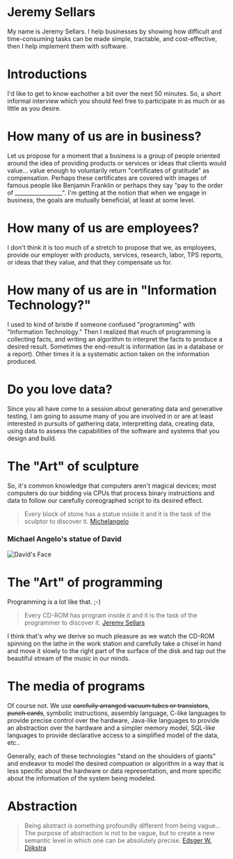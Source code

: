 # Jeremy Sellars

My name is Jeremy Sellars.  I help businesses by showing how difficult and time-consuming tasks can be made simple, tractable, and cost-effective, then I help implement them with software.

# Introductions

I'd like to get to know eachother a bit over the next 50 minutes.  So, a short informal interview which you should feel free to participate in as much or as little as you desire.

# How many of us are in business?

Let us propose for a moment that a business is a group of people oriented around the idea of providing products or services or ideas that clients would value... value enough to voluntarily return "certificates of gratitude" as compensation.  Perhaps these certificates are covered with images of famous people like Benjamin Franklin or perhaps they say "pay to the order of _________________".  I'm getting at the notion that when we engage in business, the goals are mutually beneficial, at least at some level.

# How many of us are employees?

I don't think it is too much of a stretch to propose that we, as employees, provide our employer with products, services, research, labor, TPS reports, or ideas that they value, and that they compensate us for.

# How many of us are in "Information Technology?"

I used to kind of bristle if someone confused "programming" with "Information Technology."  Then I realized that much of programming is collecting facts, and writing an algorithm to interpret the facts to produce a desired result.  Sometimes the end-result is information (as in a database or a report).  Other times it is a systematic action taken on the information produced.

# Do you love data?

Since you all have come to a session about generating data and generative testing, I am going to assume many of you are involved in or are at least interested in pursuits of gathering data, interpretting data, creating data, using data to assess the capabilities of the software and systems that you design and build.

# The "Art" of sculpture

So, it's common knowledge that computers aren't magical devices; most computers do our bidding via CPUs that process binary instructions and data to follow our carefully coreographed script to its desired effect.

> Every block of stone has a statue inside it and it is the task of the sculptor to discover it.
[Michelangelo](https://www.michelangelo.org/michelangelo-quotes.jsp)

### Michael Angelo's statue of David

![David's Face](https://upload.wikimedia.org/wikipedia/commons/thumb/8/86/%27David%27_by_Michelangelo_Fir_JBU013.jpg/400px-%27David%27_by_Michelangelo_Fir_JBU013.jpg)


# The "Art" of programming

Programming is a lot like that. ;-)

> Every CD-ROM has program inside it and it is the task of the programmer to discover it.
[Jeremy Sellars](https://jeremy.sellars.us)

I think that's why we derive so much pleasure as we watch the CD-ROM spinning on the lathe in the work station and carefully take a chisel in hand and move it slowly to the right part of the surface of the disk and tap out the beautiful stream of the music in our minds.

# The media of programs

Of course not.  We use ~~carefully arranged vacuum tubes or transistors~~, ~~punch cards~~, symbolic instructions, assembly language, C-like languages to provide precise control over the hardware, Java-like languages to provide an abstraction over the hardware and a simpler memory model, SQL-like languages to provide declarative access to a simplified model of the data, etc..

Generally, each of these technologies "stand on the shoulders of giants" and endeavor to model the desired compuation or algorithm in a way that is less specific about the hardware or data representation, and more specific about the information of the system being modeled.

# Abstraction

> Being abstract is something profoundly different from being vague... The purpose of abstraction is not to be vague, but to create a new semantic level in which one can be absolutely precise.
[Edsger W. Dijkstra](http://wiki.c2.com/?EwDijkstraQuotes)

